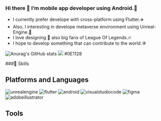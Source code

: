 ### Hi there 👋 I’m mobile app developer using Android.🐸
- I currently prefer develope with cross-platform using Flutter.✈️
- Also, I interesting in develope metaverse environment using Unreal-Engine.🚀
- I love designing 🎨 also big fans of League Of Legends.🔥
- I hope to develop something that can contribute to the world.☀️
<!--
**kumangho/kumangho** is a ✨ _special_ ✨ repository because its `README.md` (this file) appears on your GitHub profile.

Here are some ideas to get you started:

- 🔭 I’m currently working on ...
- 🌱 I’m currently learning ...
- 👯 I’m looking to collaborate on ...
- 🤔 I’m looking for help with ...
- 💬 Ask me about ...
- 📫 How to reach me: ...
- 😄 Pronouns: ...
- ⚡ Fun fact: ...
-->
![Anurag's GitHub stats](https://github-readme-stats.vercel.app/api?username=kumangho&show_icons=true&theme=radical)
<img src="https://img.shields.io/badge/0B1677?style=flat-square&logo=simpleicons#02569B&logoColor=white"/>
#0E1128
<!--<img alt="Python" src ="https://img.shields.io/badge/기술명-원하는색상코드.svg?&style=for-the-badge&logo=로고명&logoColor=로고색상"/>-->

###💪 Skills

## Platforms and Languages
<img alt="unrealengine" src ="https://img.shields.io/badge/unrealengine-0E1128.svg?&style=for-the-badge&logo=unrealengine&logoColor=white"/>
<img alt="flutter" src ="https://img.shields.io/badge/flutter-02569B.svg?&style=for-the-badge&logo=flutter&logoColor=white"/>
<img alt="android" src ="https://img.shields.io/badge/android-3DDC84.svg?&style=for-the-badge&logo=android&logoColor=white"/>
<img alt="visualstudiocode" src ="https://img.shields.io/badge/visualstudiocode-007ACC.svg?&style=for-the-badge&logo=visualstudiocode&logoColor=white"/>
<img alt="figma" src ="https://img.shields.io/badge/figma-F24E1E.svg?&style=for-the-badge&logo=figma&logoColor=white"/>
<img alt="adobeillustrator" src ="https://img.shields.io/badge/adobeillustrator-FF9A00.svg?&style=for-the-badge&logo=adobeillustrator&logoColor=white"/>

## Tools

